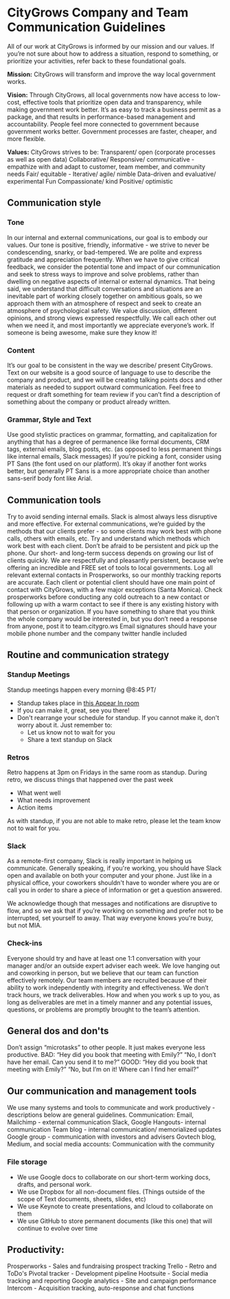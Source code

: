 # CityGrows Company and Team Communication Guidelines

All of our work at CityGrows is informed by our mission and our values.  If you’re not sure about how to address a situation, respond to something, or prioritize your activities, refer back to these foundational goals.  

**Mission:** CityGrows will transform and improve the way local government works.

**Vision:**  Through CityGrows, all local governments now have access to low-cost, effective tools that prioritize open data and transparency, while making government work better.  It’s as easy to track a business permit as a package, and that results in performance-based management and accountability. People feel more connected to government because government works better.  Government processes are faster, cheaper, and more flexible.

**Values:** CityGrows strives to be:
Transparent/ open (corporate processes as well as open data)
Collaborative/ Responsive/ communicative - empathize with and adapt to customer, team member, and community needs
Fair/ equitable - 
Iterative/ agile/ nimble
Data-driven and evaluative/ experimental
Fun
Compassionate/ kind
Positive/ optimistic

## Communication style
### Tone

In our internal and external communications, our goal is to embody our values.  Our tone is positive, friendly, informative - we strive to never be condescending, snarky, or bad-tempered.  We are polite and express gratitude and appreciation frequently.  When we have to give critical feedback, we consider the potential tone and impact of our communication and seek to stress ways to improve and solve problems, rather than dwelling on negative aspects of internal or external dynamics.  That being said, we understand that difficult conversations and situations are an inevitable part of working closely together on ambitious goals, so we approach them with an atmosphere of respect and seek to create an atmosphere of psychological safety.  We value discussion, different opinions, and strong views expressed respectfully.  We call each other out when we need it, and most importantly we appreciate everyone’s work. If someone is being awesome, make sure they know it! 

### Content
It’s our goal to be consistent in the way we describe/ present CityGrows.  Text on our website is a good source of language to use to describe the company and product, and we will be creating talking points docs and other materials as needed to support outward communication.  Feel free to request or draft something for team review if you can’t find a description of something about the company or product already written.

### Grammar, Style and Text

Use good stylistic practices on grammar, formatting, and capitalization for anything that has a degree of permanence like formal documents, CRM tags, external emails, blog posts, etc. (as opposed to less permanent things like internal emails, Slack messages)
If you’re picking a font, consider using PT Sans (the font used on our platform). It’s okay if another font works better, but generally PT Sans is a more appropriate choice than another sans-serif body font like Arial.

## Communication tools

Try to avoid sending internal emails. Slack is almost always less disruptive and more effective.
For external communications, we’re guided by the methods that our clients prefer - so some clients may work best with phone calls, others with emails, etc.  Try and understand which methods which work best with each client.
Don’t be afraid to be persistent and pick up the phone.  Our short- and long-term success depends on growing our list of clients quickly.  We are respectfully and pleasantly persistent, because we’re offering an incredible and FREE set of tools to local governments.
Log all relevant external contacts in Prosperworks, so our monthly tracking reports are accurate.
Each client or potential client should have one main point of contact with CityGrows, with a few major exceptions (Santa Monica).  Check prosperworks before conducting any cold outreach to a new contact or following up with a warm contact to see if there is any existing history with that person or organization.
If you have something to share that you think the whole company would be interested in, but you don’t need a response from anyone, post it to team.citygro.ws
Email signatures should have your mobile phone number and the company twitter handle included


## Routine and communication strategy
### Standup Meetings
Standup meetings happen every morning @8:45 PT/
- Standup takes place in [this Appear In room](https://appear.in/citygrows)
- If you can make it, great, see you there!
- Don't rearrange your schedule for standup. If you cannot make it, don't worry about it. Just remember to:
  - Let us know not to wait for you
  - Share a text standup on Slack

### Retros
Retro happens at 3pm on Fridays in the same room as standup. During retro, we discuss things that happened over the past week
- What went well
- What needs improvement
- Action items

As with standup, if you are not able to make retro, please let the team know not to wait for you.

### Slack
As a remote-first company, Slack is really important in helping us communicate. Generally speaking, if you're working, you should have Slack open and available on both your computer and your phone. Just like in a physical office, your coworkers shouldn't have to wonder where you are or call you in order to share a piece of information or get a question answered.

We acknowledge though that messages and notifications are disruptive to flow, and so we ask that if you're working on something and prefer not to be interrupted, set yourself to away. That way everyone knows you're busy, but not MIA.

### Check-ins
Everyone should try and have at least one 1:1 conversation with your manager and/or an outside expert adviser each week.
We love hanging out and coworking in person, but we believe that our team can function effectively remotely.
Our team members are recruited because of their ability to work independently with integrity and effectiveness. We don’t track hours, we track deliverables. How and when you work s up to you, as long as deliverables are met in a timely manner and any potential issues, questions, or problems are promptly brought to the team’s attention.

## General dos and don'ts
Don’t assign “microtasks” to other people. It just makes everyone less productive.
BAD: “Hey did you book that meeting with Emily?” “No, I don’t have her email. Can you send it to me?”
GOOD: “Hey did you book that meeting with Emily?” “No, but I’m on it! Where can I find her email?”

## Our communication and management tools
We use many systems and tools to communicate and work productively - descriptions below are general guidelines.
Communication:
Email, Mailchimp - external communication
Slack, Google Hangouts- internal communication
Team blog - internal communication/ memorialized updates
Google group - communication with investors and advisers
Govtech blog, Medium, and social media accounts: Communication with the community

### File storage
- We use Google docs to collaborate on our short-term working docs, drafts, and personal work.
- We use Dropbox for all non-document files. (Things outside of the scope of Text documents, sheets, slides, etc)
- We use Keynote to create presentations, and Icloud to collaborate on them
- We use GitHub to store permanent documents (like this one) that will continue to evolve over time

## Productivity:
Prosperworks - Sales and fundraising prospect tracking
Trello - Retro and ToDo's
Pivotal tracker - Development pipeline
Hootsuite - Social media tracking and reporting
Google analytics - Site and campaign performance
Intercom - Acquisition tracking, auto-response and chat functions


